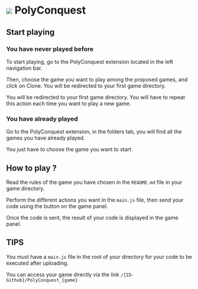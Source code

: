 # ![](https://www.polytech.umontpellier.fr/images/logo_entete.png) PolyConquest

## Start playing

### You have never played before

To start playing, go to the PolyConquest extension located in the left navigation bar.

Then, choose the game you want to play among the proposed games, and click on Clone. You will be redirected to your first game directory.

You will be redirected to your first game directory. You will have to repeat this action each time you want to play a new game.

### You have already played

Go to the PolyConquest extension, in the folders tab, you will find all the games you have already played.

You just have to choose the game you want to start.

## How to play ?

Read the rules of the game you have chosen in the `README.md` file in your game directory.

Perform the different actions you want in the `main.js` file, then send your code using the button on the game panel.

Once the code is sent, the result of your code is displayed in the game panel. 

## TIPS

You must have a `main.js` file in the root of your directory for your code to be executed after uploading.

You can access your game directly via the link `/{ID-Github}/PolyConquest_{game}`
